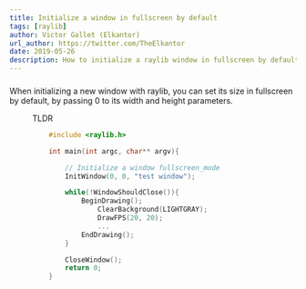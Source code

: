 ```yaml
---
title: Initialize a window in fullscreen by default
tags: [raylib]
author: Victor Gallet (Elkantor)
url_author: https://twitter.com/TheElkantor
date: 2019-05-26
description: How to initialize a raylib window in fullscreen by default?
---
```


###

<!-- {.-literate-style} -->

When initializing a new window with raylib, you can set its size in fullscreen by default, by passing 0 to
its width and height parameters.

<figure>
<figcaption class='-title'>TLDR</figcaption>

```c
	#include <raylib.h>

	int main(int argc, char** argv){

		// Initialize a window fullscreen_mode
		InitWindow(0, 0, "test window");

		while(!WindowShouldClose()){
			BeginDrawing();
				ClearBackground(LIGHTGRAY);
				DrawFPS(20, 20);
				...
			EndDrawing();
		}

		CloseWindow();
		return 0;
	}
```

</figure>